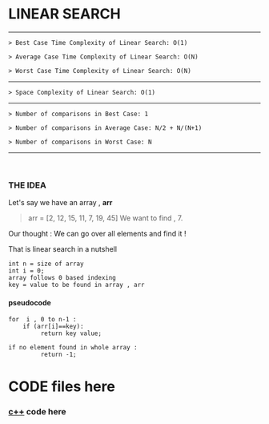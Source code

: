 #  **LINEAR SEARCH**


<hr>

    > Best Case Time Complexity of Linear Search: O(1)

    > Average Case Time Complexity of Linear Search: O(N)

    > Worst Case Time Complexity of Linear Search: O(N)

<hr>

    > Space Complexity of Linear Search: O(1)
<hr>

    > Number of comparisons in Best Case: 1

    > Number of comparisons in Average Case: N/2 + N/(N+1)

    > Number of comparisons in Worst Case: N
<hr>


<br>

<section>
<h3><b>THE IDEA</b></h3>

Let's say we have an array , **arr** <br>
> arr = [2, 12, 15, 11, 7, 19, 45]
We want to find , 7.

Our thought : We can go over all elements and find it !

That is linear search in a nutshell

```
int n = size of array
int i = 0;
array follows 0 based indexing
key = value to be found in array , arr
```

#### **pseudocode**
```
for  i , 0 to n-1 :
    if (arr[i]==key):
         return key value;

if no element found in whole array :
         return -1;

```
</section>

# CODE files here

### [c++](Divein/Searching/Linear/linearsearch.cpp) code here 

